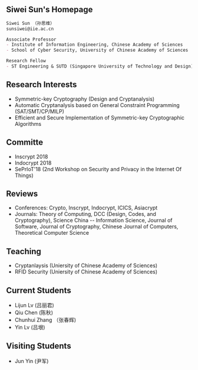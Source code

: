 ## Siwei Sun's Homepage
```markdown
Siwei Sun （孙思维）
sunsiwei@iie.ac.cn

Associate Professor
- Institute of Information Engineering, Chinese Academy of Sciences
- School of Cyber Security, University of Chinese Academy of Sciences

Research Fellow
- ST Engineering & SUTD (Singapore University of Technology and Design)
```

## Research Interests
- Symmetric-key Cryptography (Design and Cryptanalysis)
- Automatic Cryptanalysis based on General Constraint Programming (SAT/SMT/CP/MILP)
- Efficient and Secure Implementation of Symmetric-key Cryptographic Algorithms

## Committe 
- Inscrypt 2018
- Indocrypt 2018
- SePrIoT'18 (2nd Workshop on Security and Privacy in the Internet Of Things)

## Reviews
- Conferences: Crypto, Inscrypt, Indocrypt, ICICS, Asiacrypt
- Journals: Theory of Computing, DCC (Design, Codes, and Cryptography), Science China -- Information Science, Journal of Software, Journal of Cryptography, Chinese Journal of Computers, Theoretical Computer Science

## Teaching
- Cryptanlaysis (Uniersity of Chinese Academy of Sciences)
- RFID Security (Uniersity of Chinese Academy of Sciences)

## Current Students
- Lijun Lv (吕丽君)
- Qiu Chen (陈秋)
- Chunhui Zhang （张春辉)
- Yin Lv (吕垠)

## Visiting Students
- Jun Yin (尹军)
